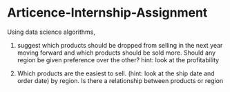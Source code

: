 # Articence-Internship-Assignment

Using data science algorithms,
1. suggest which products should be dropped from selling in the next year moving forward and which products should be sold more. Should any region be given preference over the other?
hint: look at the profitability

2. Which products are the easiest to sell. (hint: look at the ship date and order date) by region. Is there a relationship between products or region
